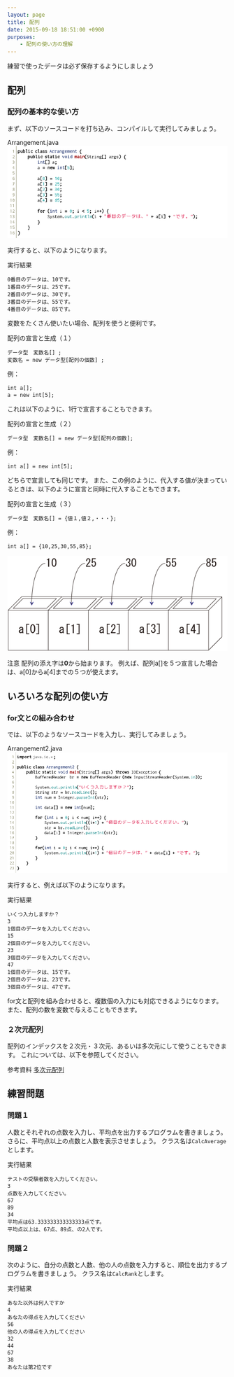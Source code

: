 ```yaml
---
layout: page
title: 配列
date: 2015-09-18 18:51:00 +0900
purposes:
    - 配列の使い方の理解
---
```


練習で使ったデータは必ず保存するようにしましょう

配列
--------------

### 配列の基本的な使い方

まず、以下のソースコードを打ち込み、コンパイルして実行してみましょう。

Arrangement.java
![](./pic/Arrangement.png)

実行すると、以下のようになります。

実行結果

    0番目のデータは、10です。
    1番目のデータは、25です。
    2番目のデータは、30です。
    3番目のデータは、55です。
    4番目のデータは、85です。

変数をたくさん使いたい場合、配列を使うと便利です。

配列の宣言と生成（１）

    データ型　変数名[] ;
    変数名 = new データ型[配列の個数] ;

例：

    int a[];
    a = new int[5];

これは以下のように、1行で宣言することもできます。

配列の宣言と生成（２）

    データ型　変数名[] = new データ型[配列の個数];

例：

    int a[] = new int[5];

どちらで宣言しても同じです。
また、この例のように、代入する値が決まっているときは、以下のように宣言と同時に代入することもできます。

配列の宣言と生成（３）

    データ型　変数名[] = {値１,値２,・・・};

例：

    int a[] = {10,25,30,55,85};

![](./pic/array01.png)

注意
配列の添え字は**0**から始まります。
例えば、配列a[]を５つ宣言した場合は、a[0]からa[4]までの５つが使えます。

いろいろな配列の使い方
--------------

### for文との組み合わせ

では、以下のようなソースコードを入力し、実行してみましょう。

Arrangement2.java
![](./pic/Arrangement2.png)

実行すると、例えば以下のようになります。

実行結果

    いくつ入力しますか？
    3
    1個目のデータを入力してください。
    15
    2個目のデータを入力してください。
    23
    3個目のデータを入力してください。
    47
    1個目のデータは、15です。
    2個目のデータは、23です。
    3個目のデータは、47です。

for文と配列を組み合わせると、複数個の入力にも対応できるようになります。
また、配列の数を変数で与えることもできます。

### ２次元配列

配列のインデックスを２次元・３次元、あるいは多次元にして使うこともできます。
これについては、以下を参照してください。

<span class="label label-info">参考資料</span> [多次元配列](../../appendix/array.html)

練習問題
--------------

### 問題１

人数とそれぞれの点数を入力し、平均点を出力するプログラムを書きましょう。
さらに、平均点以上の点数と人数を表示させましょう。
クラス名は`CalcAverage`とします。

実行結果

    テストの受験者数を入力してください。
    3
    点数を入力してください。
    67
    89
    34
    平均点は63.333333333333333点です。
    平均点以上は、67点、89点、の2人です。

### 問題２

次のように、自分の点数と人数、他の人の点数を入力すると、順位を出力するプログラムを書きましょう。
クラス名は`CalcRank`とします。

実行結果

    あなた以外は何人ですか
    4
    あなたの得点を入力してください
    56
    他の人の得点を入力してください
    32
    44
    67
    38
    あなたは第2位です

